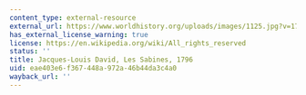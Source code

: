 ```yaml
---
content_type: external-resource
external_url: https://www.worldhistory.org/uploads/images/1125.jpg?v=1713707766
has_external_license_warning: true
license: https://en.wikipedia.org/wiki/All_rights_reserved
status: ''
title: Jacques-Louis David, Les Sabines, 1796
uid: eae403e6-f367-448a-972a-46b44da3c4a0
wayback_url: ''
---
```

